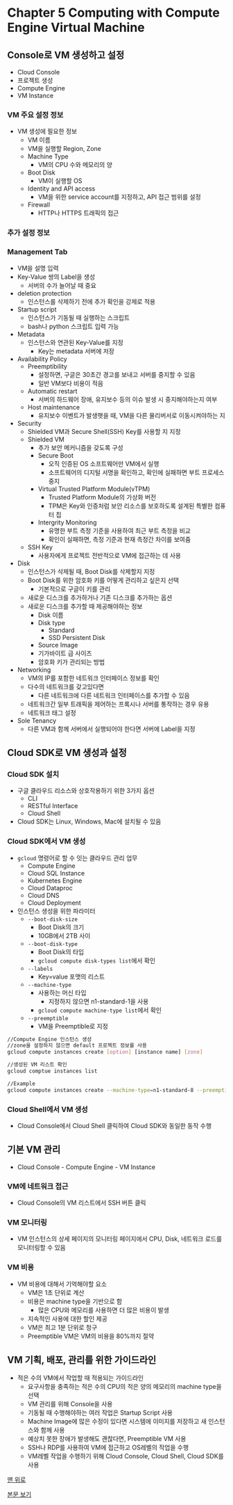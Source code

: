# Chapter 5 Computing with Compute Engine Virtual Machine

## Console로 VM 생성하고 설정

* Cloud Console
* 프로젝트 생성
* Compute Engine
* VM Instance

### VM 주요 설정 정보

* VM 생성에 필요한 정보
  * VM 이름
  * VM을 실행할 Region, Zone
  * Machine Type
    * VM의 CPU 수와 메모리의 양
  * Boot Disk
    * VM이 실행할 OS
  * Identity and API access
    * VM을 위한 service account를 지정하고, API 접근 범위를 설정
  * Firewall
    * HTTP나 HTTPS 트래픽의 접근

### 추가 설정 정보

### Management Tab

* VM을 설명 입력
* Key-Value 쌍의 Label을 생성
  * 서버의 수가 늘어날 때 중요
* deletion protection
  * 인스턴스를 삭제하기 전에 추가 확인을 강제로 적용
* Startup script
  * 인스턴스가 기동될 때 실행하는 스크립트
  * bash나 python 스크립트 입력 가능
* Metadata
  * 인스턴스와 연관된 Key-Value를 지정
    * Key는 metadata 서버에 저장
* Availability Policy
  * Preemptibility
    * 설정하면, 구글은 30초간 경고를 보내고 서버를 중지할 수 있음
    * 일반 VM보다 비용이 적음
  * Automatic restart
    * 서버의 하드웨어 장애, 유지보수 등의 이슈 발생 시 중지해야하는지 여부
  * Host maintenance
    * 유지보수 이벤트가 발생햇을 때, VM을 다른 물리버서로 이동시켜야하는 지
* Security
  * Shielded VM과 Secure Shell(SSH) Key를 사용할 지 지정
  * Shielded VM
    * 추가 보안 메커니즘을 갖도록 구성
    * Secure Boot
      * 오직 인증된 OS 소프트웨어만 VM에서 실행
      * 소프트웨어의 디지털 서명을 확인하고, 확인에 실패하면 부트 프로세스 중지
    * Virtual Trusted Platform Module(vTPM)
      * Trusted Platform Module의 가상화 버전
      * TPM은 Key와 인증처럼 보안 리소스를 보호하도록 설계된 특별한 컴퓨터 칩
    * Intergrity Monitoring
      * 유명한 부트 측정 기준을 사용하여 최근 부트 측정을 비교
      * 확인이 실패하면, 측정 기준과 현재 측정간 차이를 보여줌
  * SSH Key
    * 사용자에게 프로젝트 전반적으로 VM에 접근하는 데 사용
* Disk
  * 인스턴스가 삭제될 때, Boot Disk를 삭제할지 지정
  * Boot Disk를 위한 암호화 키를 어떻게 관리하고 싶은지 선택
    * 기본적으로 구글이 키를 관리
  * 새로운 디스크를 추가하거나 기존 디스크를 추가하는 옵션
  * 새로운 디스크를 추가할 때 제공해야하는 정보
    * Disk 이름
    * Disk type
      * Standard
      * SSD Persistent Disk
    * Source Image
    * 기가바이트 급 사이즈
    * 암호화 키가 관리되는 방법
* Networking
  * VM의 IP를 포함한 네트워크 인터페이스 정보를 확인
  * 다수의 네트워크를 갖고있다면
    * 다른 네트워크에 다른 네트워크 인터페이스를 추가할 수 있음
  * 네트워크간 일부 트래픽을 제어하는 프록시나 서버를 통작하는 경우 유용
  * 네트워크 태그 설정
* Sole Tenancy
  * 다른 VM과 함께 서버에서 실행되어야 한다면 서버에 Label을 지정

## Cloud SDK로 VM 생성과 설정

### Cloud SDK 설치

* 구글 클라우드 리소스와 상호작용하기 위한 3가지 옵션
  * CLI
  * RESTful Interface
  * Cloud Shell
* Cloud SDK는 Linux, Windows, Mac에 설치될 수 있음

### Cloud SDK에서 VM 생성

* `gcloud` 명령어로 할 수 잇는 클라우드 관리 업무
  * Compute Engine
  * Cloud SQL Instance
  * Kubernetes Engine
  * Cloud Dataproc
  * Cloud DNS
  * Cloud Deployment
* 인스턴스 생성을 위한 파라미터
  * `--boot-disk-size`
    * Boot Disk의 크기
    * 10GB에서 2TB 사이
  * `--boot-disk-type`
    * Boot Disk의 타입
    * `gcloud compute disk-types list`에서 확인
  * `--labels`
    * Key=value 포맷의 리스트
  * `--machine-type`
    * 사용하는 머신 타입
      * 지정하지 않으면 n1-standard-1을 사용
    * `gcloud compute machine-type list`에서 확인
  * `--preemptible`
    * VM을 Preemptible로 지정

``` bash
//Compute Engine 인스턴스 생성
//zone을 설정하지 않으면 default 프로젝트 정보를 사용
gcloud compute instances create [option] [instance name] [zone]

//생성된 VM 리스트 확인
gcloud comptue instances list

//Example
gcloud compute instances create --machine-type=n1-standard-8 --preemptible intance-n1
```

### Cloud Shell에서 VM 생성

* Cloud Console에서 Cloud Shell 클릭하여 Cloud SDK와 동일한 동작 수행

## 기본 VM 관리

* Cloud Console - Compute Engine - VM Instance

### VM에 네트워크 접근

* Cloud Console의 VM 리스트에서 SSH 버튼 클릭

### VM 모니터링

* VM 인스턴스의 상세 페이지의 모니터링 페이지에서 CPU, Disk, 네트워크 로드를 모니터링할 수 있음
  
### VM 비용

* VM 비용에 대해서 기억해야할 요소
  * VM은 1초 단위로 계산
  * 비용은 machine type을 기반으로 함
    * 많은 CPU와 메모리를 사용하면 더 많은 비용이 발생
  * 지속적인 사용에 대한 할인 제공
  * VM은 최고 1분 단위로 청구
  * Preemptible VM은 VM의 비용을 80%까지 절약

## VM 기획, 배포, 관리를 위한 가이드라인

* 적은 수의 VM에서 작업할 때 적용되는 가이드라인
  * 요구사항을 충족하는 적은 수의 CPU의 적은 양의 메모리의 machine type을 선택
  * VM 관리를 위해 Console을 사용
  * 기동될 때 수행해야하는 여러 작업은 Startup Script 사용
  * Machine Image에 많은 수정이 있다면 시스템에 이미지를 저장하고 새 인스턴스와 함께 사용
  * 예상치 못한 장애가 발생해도 괜찮다면, Preemptible VM 사용
  * SSH나 RDP를 사용하여 VM에 접근하고 OS레벨의 작업을 수행
  * VM레벨 작업을 수행하기 위해 Cloud Console, Cloud Shell, Cloud SDK를 사용

[맨 위로](#chapter-5-computing-with-compute-engine-virtual-machine)

[본문 보기](../Chapter_5.md)